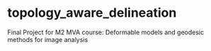 # topology_aware_delineation
Final Project for M2 MVA course: Deformable models and geodesic methods for image analysis
